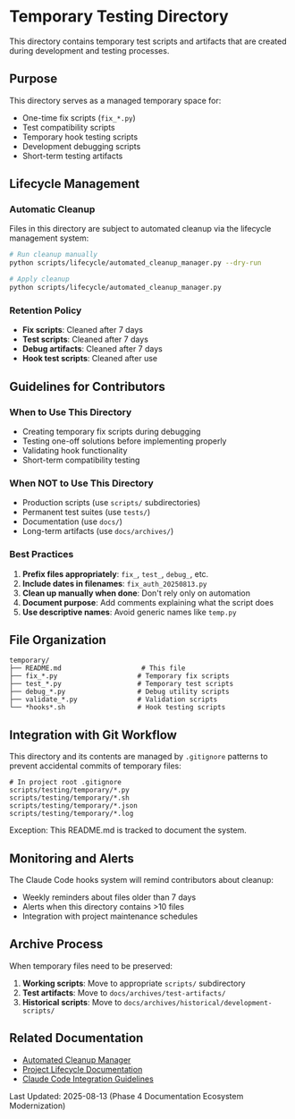 # Temporary Testing Directory

This directory contains temporary test scripts and artifacts that are created during development and testing processes.

## Purpose

This directory serves as a managed temporary space for:
- One-time fix scripts (`fix_*.py`)
- Test compatibility scripts
- Temporary hook testing scripts  
- Development debugging scripts
- Short-term testing artifacts

## Lifecycle Management

### Automatic Cleanup
Files in this directory are subject to automated cleanup via the lifecycle management system:

```bash
# Run cleanup manually
python scripts/lifecycle/automated_cleanup_manager.py --dry-run

# Apply cleanup
python scripts/lifecycle/automated_cleanup_manager.py
```

### Retention Policy
- **Fix scripts**: Cleaned after 7 days
- **Test scripts**: Cleaned after 7 days  
- **Debug artifacts**: Cleaned after 7 days
- **Hook test scripts**: Cleaned after use

## Guidelines for Contributors

### When to Use This Directory
- Creating temporary fix scripts during debugging
- Testing one-off solutions before implementing properly
- Validating hook functionality
- Short-term compatibility testing

### When NOT to Use This Directory
- Production scripts (use `scripts/` subdirectories)
- Permanent test suites (use `tests/`)
- Documentation (use `docs/`)
- Long-term artifacts (use `docs/archives/`)

### Best Practices
1. **Prefix files appropriately**: `fix_`, `test_`, `debug_`, etc.
2. **Include dates in filenames**: `fix_auth_20250813.py`
3. **Clean up manually when done**: Don't rely only on automation
4. **Document purpose**: Add comments explaining what the script does
5. **Use descriptive names**: Avoid generic names like `temp.py`

## File Organization

```
temporary/
├── README.md                    # This file
├── fix_*.py                    # Temporary fix scripts  
├── test_*.py                   # Temporary test scripts
├── debug_*.py                  # Debug utility scripts
├── validate_*.py               # Validation scripts
└── *hooks*.sh                  # Hook testing scripts
```

## Integration with Git Workflow

This directory and its contents are managed by `.gitignore` patterns to prevent accidental commits of temporary files:

```gitignore
# In project root .gitignore
scripts/testing/temporary/*.py
scripts/testing/temporary/*.sh
scripts/testing/temporary/*.json
scripts/testing/temporary/*.log
```

Exception: This README.md is tracked to document the system.

## Monitoring and Alerts

The Claude Code hooks system will remind contributors about cleanup:
- Weekly reminders about files older than 7 days
- Alerts when this directory contains >10 files
- Integration with project maintenance schedules

## Archive Process

When temporary files need to be preserved:
1. **Working scripts**: Move to appropriate `scripts/` subdirectory
2. **Test artifacts**: Move to `docs/archives/test-artifacts/`
3. **Historical scripts**: Move to `docs/archives/historical/development-scripts/`

## Related Documentation

- [Automated Cleanup Manager](../lifecycle/automated_cleanup_manager.py)
- [Project Lifecycle Documentation](../../docs/archives/README.md) 
- [Claude Code Integration Guidelines](../../CLAUDE.md)

Last Updated: 2025-08-13 (Phase 4 Documentation Ecosystem Modernization)